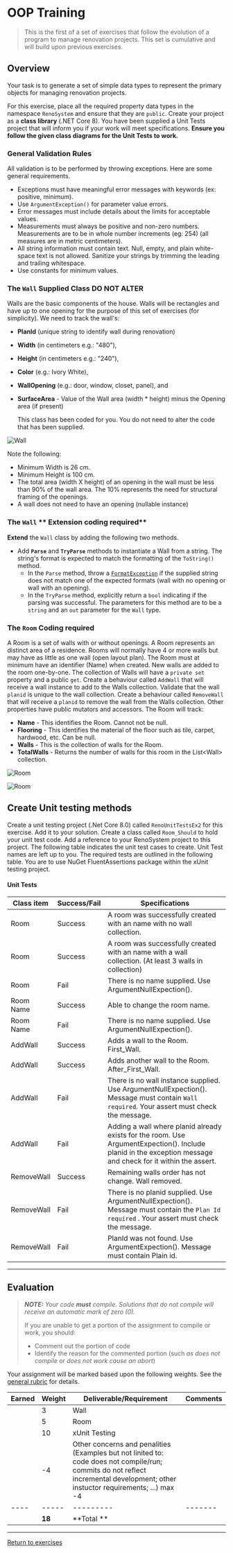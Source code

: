 # OOP Training

> This is the first of a set of exercises that follow the evolution of a program to manage renovation projects. This set is cumulative and will build upon previous exercises.

## Overview

Your task is to generate a set of simple data types to represent the primary objects for managing renovation projects.

For this exercise, place all the required property data types in the namespace `RenoSystem` and ensure that they are `public`. Create your project as a **class library** (.NET Core 8). You have been supplied a Unit Tests project that will inform you if your work will meet specifications. **Ensure you follow the given class diagrams for the Unit Tests to work.**

### General Validation Rules

All validation is to be performed by throwing exceptions. Here are some general requirements.

- Exceptions must have meaningful error messages with keywords (ex: positive, minimum).
- Use `ArgumentException()` for parameter value errors.
- Error messages must include details about the limits for acceptable values.
- Measurements must always be positive and non-zero numbers. Measurements are to be in whole number increments (eg: 254) (all measures are in metric centimeters).
- All string information must contain text. Null, empty, and plain white-space text is not allowed. Sanitize your strings by trimming the leading and trailing whitespace.
- Use constants for minimum values.

### The `Wall` **Supplied Class DO NOT ALTER**

Walls are the basic components of the house. Walls will be rectangles and have up to one opening for the purpose of this set of exercises (for simplicity). We need to track the wall's:

- **PlanId** (unique string to identify wall during renovation)
- **Width** (in centimeters e.g.: "480"), 
- **Height** (in centimeters e.g.: "240"), 
- **Color** (e.g.: Ivory White),  
- **WallOpening** (e.g.: door, window, closet, panel), and 
- **SurfaceArea** - Value of the Wall area (width * height) minus the Opening area (if present)
  
  This class has been coded for you. You do not need to alter the code that has been supplied. 

![Wall](./Wall-ClassDiagram.png)

Note the following:

- Minimum Width is 26 cm. 
- Minimum Height is 100 cm.
- The total area (width X height) of an opening in the wall must be less than 90% of the wall area. The 10% represents the need for structural framing of the openings. 
- A wall does not need to have an opening (nullable instance)

### The `Wall` ** Extension coding required**

**Extend** the `Wall` class by adding the following two methods.

- Add **`Parse`** and **`TryParse`** methods to instantiate a Wall from a string. The string's format is expected to match the formatting of the `ToString()` method.
  - In the `Parse` method, throw a [`FormatException`](https://docs.microsoft.com/dotnet/api/system.formatexception?view=net-5.0) if the supplied string does not match one of the expected formats (wall with no opening or wall with an opening).
  - In the `TryParse` method, explicitly return a `bool` indicating if the parsing was successful. The parameters for this method are to be a `string` and an `out` parameter for the `Wall` type.


### The `Room` **Coding required**

A Room is a set of walls with or without openings. A Room represents an distinct area of a residence. Rooms will normally have 4 or more walls but may have as little as one wall (open layout plan). The Room must at minimum have an identifier (Name) when created. New walls are added to the room one-by-one. The collection of Walls will have a `private set` property and a public `get`. Create a behaviour called `AddWall` that will receive a wall instance to add to the Walls collection. Validate that the wall `planid` is unique to the wall collection. Create a behaviour called `RemoveWall` that will receive a `planid` to remove the wall from the Walls collection.  Other properties have public mutators and accessors. The Room will track:

- **Name** - This identifies the Room. Cannot not be null.
- **Flooring** - This identifies the material of the floor such as tile, carpet, hardwood, etc. Can be null.
- **Walls** - This is the collection of walls for the Room.
- **TotalWalls** - Returns the number of walls for this room in the List&lt;Wall&gt; collection.

![Room](./Room-ClassDiagram.png)

![Room](./Room-Bedroom.png)

## Create Unit testing methods

 Create a unit testing project (.Net Core 8.0) called `RenoUnitTestsEx2` for this exercise. Add it to your solution. Create a class called `Room_Should` to hold your unit test code. Add a reference to your RenoSystem project to this project. The following table indicates the unit test cases to create. Unit Test names are left up to you. The required tests are outlined in the following table. You are to use NuGet FluentAssertions package within the xUnit testing project.

#### Unit Tests

 | Class item | Success/Fail | Specifications |
| ---- | --------- | ------------------- |
| Room  | Success | A room was successfully created with an name with no wall collection.   |
| Room  | Success | A room was successfully created with an name with a wall collection. (At least 3 walls in collection)  |
| Room  | Fail | There is no name supplied. Use ArgumentNullExpection().   |
| Room Name  | Success | Able to change the room name.  |
| Room Name  | Fail | There is no name supplied. Use ArgumentNullExpection().   |
| AddWall  | Success | Adds a wall to the Room. First_Wall.  |
| AddWall  | Success | Adds another wall to the Room. After_First_Wall.  |
| AddWall  | Fail | There is no wall instance supplied. Use ArgumentNullExpection(). Message must contain `Wall required`. Your assert must check the message.   |
| AddWall  | Fail | Adding a wall where planid already exists for the room. Use ArgumentExpection(). Include planid in the exception message and check for it within the assert.|  
| RemoveWall  | Success | Remaining walls order has not change. Wall removed.  | 
| RemoveWall  | Fail | There is no planid supplied. Use ArgumentNullExpection(). Message must contain the `Plan Id required` . Your assert must check the message. | 
| RemoveWall  | Fail | PlanId was not found. Use ArgumentExpection(). Message must contain Plain id. | 


----

## Evaluation

> ***NOTE:** Your code **must** compile. Solutions that do not compile will receive an automatic mark of zero (0).*
> 
> If you are unable to get a portion of the assignment to compile or work, you should:
> - Comment out the  portion of code
> - Identify the reason for the commented portion (such *as does not compile* or *does not work cause an abort*)

Your assignment will be marked based upon the following weights. See the [general rubric](../../README.md#generalized-marking-rubric) for details.

| Earned | Weight | Deliverable/Requirement | Comments |
| ---- | ----- | --------- | ------- |
|  | 3 | Wall |  |
|  | 5 | Room |   |
|  | 10 | xUnit Testing |   |
|  | -4 | Other concerns and penalities (Examples but not linited to: code does not compile/run; commits do not reflect incremental development; other instuctor requirements; ...) max -4 |   |
| ---- | ----- | --------- | ------- |
|  | **18** | **Total ** |    |

----
[Return to exercises](../README.md)

